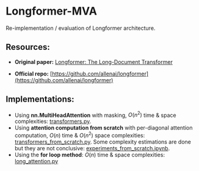 # Longformer-MVA

Re-implementation / evaluation of Longformer architecture.

## Resources:

- **Original paper:** [Longformer: The Long-Document Transformer](https://arxiv.org/abs/2004.05150)

- **Official repo:** [https://github.com/allenai/longformer](https://github.com/allenai/longformer)


## Implementations:

- Using **nn.MultiHeadAttention** with masking, $O(n^2)$ time & space complexities: [transformers.py](transformer.py).
- Using **attention computation from scratch** with per-diagonal attention computation, $O(n)$ time & $O(n^2)$ space complexities: [transformers_from_scratch.py](transformers_from_scratch.py). Some complexity estimations are done but they are not conclusive: [experiments_from_scratch.ipynb](experiments_from_scratch.ipynb).
- Using the **for loop method**: $O(n)$ time & space complexities: [long_attention.py](long_attention.py)